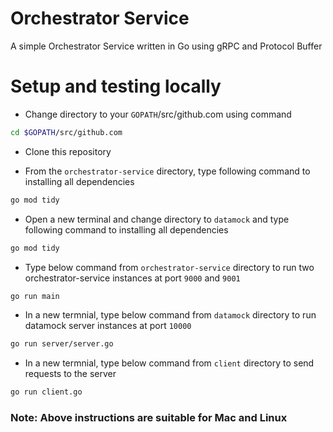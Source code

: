 # Orchestrator Service
A simple Orchestrator Service written in Go using gRPC and Protocol Buffer

# Setup and testing locally
- Change directory to your `GOPATH`/src/github.com using command
```bash
cd $GOPATH/src/github.com
```

- Clone this repository


- From the `orchestrator-service` directory, type following command to installing all dependencies
```bash
go mod tidy
``` 

- Open a new terminal and change directory to `datamock` and type following command to installing all dependencies
```bash
go mod tidy
```

- Type below command from `orchestrator-service` directory to run two orchestrator-service instances at port `9000` and `9001`
```bash
go run main
```

- In a new termnial, type below command from `datamock` directory to run datamock server instances at port `10000`
```bash
go run server/server.go
```

- In a new termnial, type below command from `client` directory to send requests to the server
```bash
go run client.go
```

### Note: Above instructions are suitable for Mac and Linux

